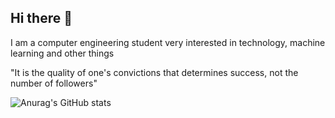 ## Hi there 👋
I am a computer engineering student very interested in technology, machine learning and other things

"It is the quality of one's convictions that determines success, not the number of followers"
 
 
![Anurag's GitHub stats](https://github-readme-stats.vercel.app/api?username=d1p7&show_icons=true&theme=dracula)

